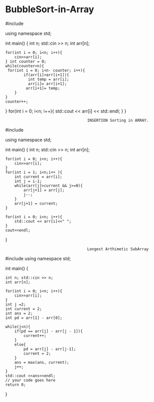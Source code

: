 # BubbleSort-in-Array

#include <iostream>

using namespace std;


int main() {
    int n; std::cin >> n;
    int arr[n];
    
    for(int i = 0; i<n; i++){
        cin>>arr[i];
    } int counter = 0;
	while(counter<n){
   	 for(int i = 0; i<n- counter; i++){
        	if(arr[i]>arr[i+1]){
          	  int temp = arr[i];
          	  arr[i]= arr[i+1];
           	 arr[i+1]= temp;
        }
    }
    counter++;
}
	for(int i = 0; i<n; i++){
        std::cout << arr[i] << std::endl;
    }
}

                                        INSERTION Sorting in ARRAY.
                                        
                                        
 #include <iostream>

using namespace std;
    
int main() {
    int n; std::cin >> n;
    int arr[n];
    
    for(int i = 0; i<n; i++){
        cin>>arr[i];
    }
    for(int i = 1; i<n;i++ ){
        int current = arr[i];
        int j = i-1;
        while(arr[j]>current && j>=0){
            arr[j+1] = arr[j];
            j--;
        }
        arr[j+1] = current;
    }
     
    for(int i = 0; i<n; i++){
        std::cout << arr[i]<<" ";
    }
    cout<<endl;
}

                                        
                                
                                        Longest Arthimetic SubArray 
               
#include <iostream>
using namespace std;

int main() {
    
    int n; std::cin >> n;
    int arr[n];
    
    for(int i = 0; i<n; i++){
        cin>>arr[i];
    }
    int j =2;
    int current = 2;
    int ans = 2;
    int pd = arr[1] - arr[0];
    
    while(j<n){
        if(pd == arr[j] - arr[j - 1]){
            current++;
        }
        else{
            pd = arr[j] - arr[j-1];
            current = 2;
        }
        ans = max(ans, current);
        j++;
    }
    std::cout <<ans<<endl;
	// your code goes here
	return 0;
}


